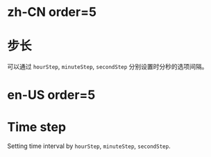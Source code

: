 # zh-CN order=5

# 步长

可以通过 `hourStep`, `minuteStep`, `secondStep` 分别设置时分秒的选项间隔。

# en-US order=5

# Time step

Setting time interval by `hourStep`, `minuteStep`, `secondStep`.
